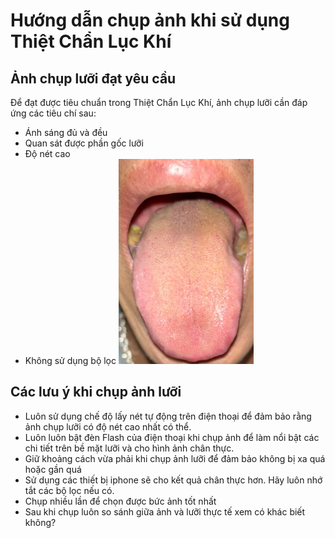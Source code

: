 
# Hướng dẫn chụp ảnh khi sử dụng Thiệt Chẩn Lục Khí
## Ảnh chụp lưỡi đạt yêu cầu
Để đạt được tiêu chuẩn trong Thiệt Chẩn Lục Khí, ảnh chụp lưỡi cần đáp ứng các tiêu chí sau: 
+ Ánh sáng đủ và đều
+ Quan sát được phần gốc lưỡi
+ Độ nét cao
+ Không sử dụng bộ lọc
![Ảnh lưỡi đạt tiêu chuẩnt](/tongueImg/chupluoitieuchuan.png)

## Các lưu ý khi chụp ảnh lưỡi
+ Luôn sử dụng chế độ lấy nét tự động trên điện thoại để đảm bảo rằng ảnh chụp lưỡi có độ nét cao nhất có thể.
+ Luôn luôn bật đèn Flash của điện thoại khi chụp ảnh để làm nổi bật các chi tiết trên bề mặt lưỡi và cho hình ảnh chân thực. 
+ Giữ khoảng cách vừa phải khi chụp ảnh lưỡi để đảm bảo không bị xa quá hoặc gần quá
+ Sử dụng các thiết bị iphone sẽ cho kết quả chân thực hơn. Hãy luôn nhớ tắt các bộ lọc nếu có. 
+ Chụp nhiều lần để chọn được bức ảnh tốt nhất
+ Sau khi chụp luôn so sánh giữa ảnh và lưỡi thực tế xem có khác biết không? 